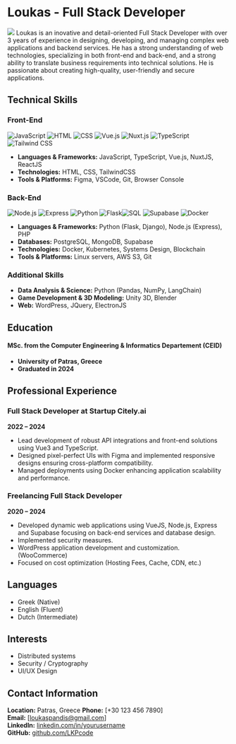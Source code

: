 # Loukas - Full Stack Developer


<img src="./profile.jpg" class='profile-pic'>
Loukas is an inovative and detail-oriented Full Stack Developer with over 3 years of experience in designing, developing, and managing complex web applications and backend services. He has a strong understanding of web technologies, specializing in both front-end and back-end, and a strong ability to translate business requirements into technical solutions. He is passionate about creating high-quality, user-friendly and secure applications.


## Technical Skills


### Front-End

<div class=badges><img alt=JavaScript src="https://img.shields.io/badge/-JavaScript-F7DF1E?logo=javascript&logoColor=black&style=flat-square"> <img alt=HTML src="https://img.shields.io/badge/-HTML5-E34F26?logo=html5&logoColor=white&style=flat-square"> <img alt=CSS src="https://img.shields.io/badge/-CSS3-1572B6?logo=css3&logoColor=white&style=flat-square"> <img alt=Vue.js src="https://img.shields.io/badge/-Vue.js-4FC08D?logo=vue.js&logoColor=white&style=flat-square"> <img alt=Nuxt.js src="https://img.shields.io/badge/-Nuxt.js-00DC82?logo=nuxt.js&logoColor=black&style=flat-square"> <img alt=TypeScript src="https://img.shields.io/badge/-TypeScript-3178C6?logo=typescript&logoColor=white&style=flat-square"> <img alt="Tailwind CSS"src="https://img.shields.io/badge/-Tailwind_CSS-38B2AC?logo=tailwind-css&logoColor=white&style=flat-square"></div>

- **Languages & Frameworks:** JavaScript, TypeScript, Vue.js, NuxtJS, ReactJS
- **Technologies:** HTML, CSS, TailwindCSS
- **Tools & Platforms:** Figma, VSCode, Git, Browser Console

### Back-End

<div class=badges> <img alt=Node.js src="https://img.shields.io/badge/-Node.js-339933?logo=node.js&logoColor=white&style=flat-square"> <img alt=Express src="https://img.shields.io/badge/-Express-000000?logo=express&logoColor=white&style=flat-square"> <img alt=Python src="https://img.shields.io/badge/-Python-3776AB?logo=python&logoColor=white&style=flat-square"> <img alt=Flask src="https://img.shields.io/badge/-Flask-000000?logo=flask&logoColor=white&style=flat-square"><img alt=SQL src="https://img.shields.io/badge/-SQL-336791?logo=postgresql&logoColor=white&style=flat-square"> <img alt=Supabase src="https://img.shields.io/badge/-Supabase-3ECF8E?logo=supabase&logoColor=white&style=flat-square"> <img alt=Docker src="https://img.shields.io/badge/-Docker-2496ED?logo=docker&logoColor=white&style=flat-square"></div>


- **Languages & Frameworks:** Python (Flask, Django), Node.js (Express), PHP
- **Databases:** PostgreSQL, MongoDB, Supabase
- **Technologies:** Docker, Kubernetes, Systems Design, Blockchain
- **Tools & Platforms:** Linux servers, AWS S3, Git

### Additional Skills
- **Data Analysis & Science:** Python (Pandas, NumPy, LangChain)
- **Game Development & 3D Modeling:** Unity 3D, Blender
- **Web:** WordPress, JQuery, ElectronJS


## Education
#### MSc. from the Computer Engineering & Informatics Departement (CEID)
- **University of Patras, Greece**  
- **Graduated in 2024**

## Professional Experience

### Full Stack Developer at **Startup Citely.ai**

**2022 – 2024**
- Lead development of robust API integrations and front-end solutions using Vue3 and TypeScript.
- Designed pixel-perfect UIs with Figma and implemented responsive designs ensuring cross-platform compatibility.
- Managed deployments using Docker enhancing application scalability and performance.

### Freelancing Full Stack Developer
**2020 – 2024**
- Developed dynamic web applications using VueJS, Node.js, Express and Supabase focusing on back-end services and database design.
- Implemented security measures.
- WordPress application development and customization. (WooCommerce)
- Focused on cost optimization (Hosting Fees, Cache, CDN, etc.)


## Languages
- Greek (Native)
- English (Fluent)
- Dutch (Intermediate)


## Interests
- Distributed systems
- Security / Cryptography
- UI/UX Design

## Contact Information
**Location:** Patras, Greece
**Phone:** [+30 123 456 7890]  
**Email:** [loukaspandis@gmail.com]  
**LinkedIn:** [linkedin.com/in/yourusername](https://www.linkedin.com)  
**GitHub:** [github.com/LKPcode](https://github.com/LKPcode)  

